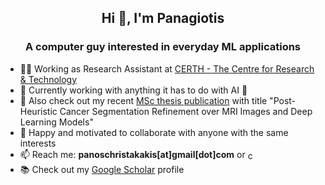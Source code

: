 <h2 align="center">Hi 👋, I'm Panagiotis</h1>
<h3 align="center">A computer guy interested in everyday ML applications</h3>


- 🧑‍💻 Working as Research Assistant at [CERTH - The Centre for Research & Technology](https://www.certh.gr/)
- 🌱 Currently working with anything it has to do with AI 🤣
- 🔭 Also check out my recent [MSc thesis publication](https://doi.org/10.3390/ai6090212) with title "Post-Heuristic Cancer Segmentation Refinement over MRI Images and Deep Learning Models"
- 👯 Happy and motivated to collaborate with anyone with the same interests
- 📫 Reach me: **panoschristakakis[at]gmail[dot]com** or  <a href="https://linkedin.com/in/christakakis" target="blank"><img align="center" src="https://raw.githubusercontent.com/rahuldkjain/github-profile-readme-generator/master/src/images/icons/Social/linked-in-alt.svg" alt="christakakis" height="15" width="15" /></a>
- 📚 Check out my [Google Scholar](https://scholar.google.com/citations?user=F3gOMO4AAAAJ&hl=el) profile
